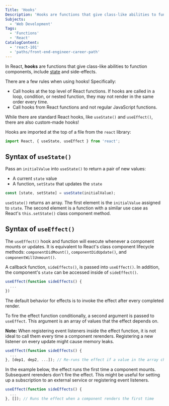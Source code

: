 ```yaml
---
Title: 'Hooks'
Description: 'Hooks are functions that give class-like abilities to function components such as state.'
Subjects:
  - 'Web Development'
Tags:
  - 'Functions'
  - 'React'
CatalogContent:
  - 'react-101'
  - 'paths/front-end-engineer-career-path'
---
```


In React, **hooks** are functions that give class-like abilities to function components, include [state](https://www.codecademy.com/resources/docs/react/state) and side-effects.

There are a few rules when using hooks! Specifically:

- Call hooks at the top level of React functions. If hooks are called in a loop, condition, or nested function, they may not render in the same order every time.
- Call hooks from React functions and not regular JavaScript functions.

While there are standard React hooks, like `useState()` and `useEffect()`, there are also custom-made hooks!

Hooks are imported at the top of a file from the `react` library:

```jsx
import React, { useState, useEffect } from 'react';
```

## Syntax of `useState()`

Pass an `initialValue` into `useState()` to return a pair of new values:

- A current `state` value
- A function, `setState` that updates the `state`

```jsx
const [state, setState] = useState(initialValue);
```

`useState()` returns an array. The first element is the `initialValue` assigned to `state`. The second element is a function with a similar use case as React's `this.setState()` class component method.

## Syntax of `useEffect()`

The `useEffect()` hook and function will execute whenever a component mounts or updates. It is equivalent to React's class component lifecycle methods: `componentDidMount()`, `componentDidUpdate()`, and `componentWillUnmount()`.

A callback function, `sideEffects()`, is passed into `useEffect()`. In addition, the component's `state` can be accessed inside of `sideEffect()`.

```jsx
useEffect(function sideEffects() {
  ...
})
```

The default behavior for effects is to invoke the effect after every completed render.

To fire the effect function conditionally, a second argument is passed to `useEffect`. This argument is an array of values that the effect depends on.

**Note:** When registering event listeners inside the effect function, it is not ideal to call them every time a component rerenders. Registering a new listener on every update might cause memory leaks.

```jsx
useEffect(function sideEffects() {
  ...
}, [dep1, dep2, ...]); // Re-runs the effect if a value in the array changes
```

In the example below, the effect runs the first time a component mounts. Subsequent rerenders don't fire the effect. This might be useful for setting up a subscription to an external service or registering event listeners.

```jsx
useEffect(function sideEffects() {
  ...
}, []); // Runs the effect when a component renders the first time
```
